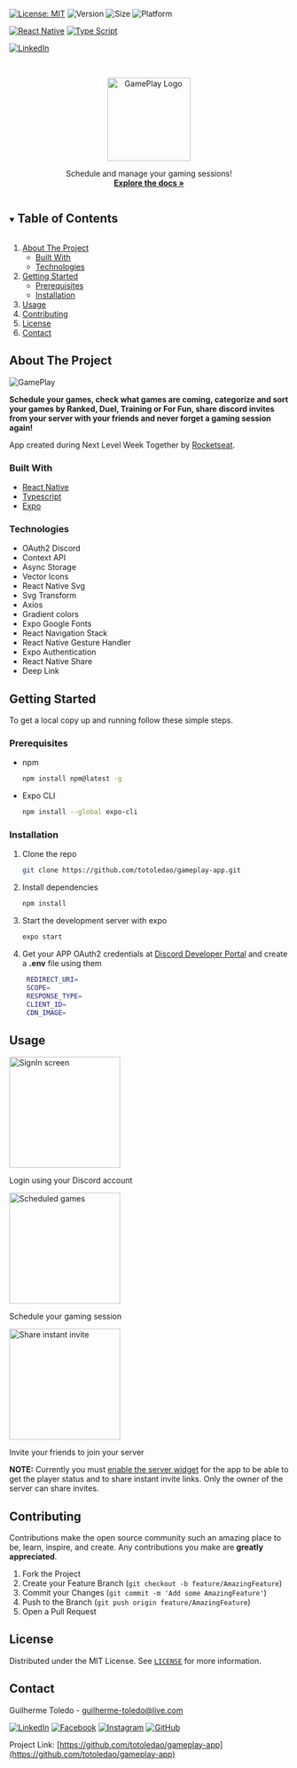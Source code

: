 [![License: MIT][license-shield]][license-url]
![Version](https://img.shields.io/badge/version-1.0.0-6bd4a7)
![Size](https://github-size-badge.herokuapp.com/totoledao/gameplay-app.svg)
![Platform](https://img.shields.io/badge/platform-Android%20%7C%20iOS-7F00FF)

[![React Native][reactnative-shield]][reactnative-url]
[![Type Script][typescript-shield]][typescript-url]

[![LinkedIn][linkedin-shield]][linkedin-url]


<!-- PROJECT LOGO -->
<br />
<p align="center">
  <a href="https://github.com/totoledao/gameplay-app">
    <img src="readmeAssets/GamePlay%20Logo.png" alt="GamePlay Logo" width="150">
  </a>
  
  <p align="center">
    Schedule and manage your gaming sessions!
    <br />
    <a href="https://github.com/totoledao/gameplay-app"><strong>Explore the docs »</strong></a>    
  </p>
</p>



<!-- TABLE OF CONTENTS -->
<details open="open">
  <summary><h2 style="display: inline-block">Table of Contents</h2></summary>
  <ol>
    <li>
      <a href="#about-the-project">About The Project</a>
      <ul>
        <li><a href="#built-with">Built With</a></li>
        <li><a href="#technologies">Technologies</a></li>
      </ul>
    </li>
    <li>
      <a href="#getting-started">Getting Started</a>
      <ul>
        <li><a href="#prerequisites">Prerequisites</a></li>
        <li><a href="#installation">Installation</a></li>
      </ul>
    </li>    
    <li><a href="#usage">Usage</a></li>
    <li><a href="#contributing">Contributing</a></li>
    <li><a href="#license">License</a></li>
    <li><a href="#contact">Contact</a></li>    
  </ol>
</details>



<!-- ABOUT THE PROJECT -->
## About The Project

![GamePlay](./readmeAssets/GamePlay%20Hero.jpg)

**Schedule your games, check what games are coming, categorize and sort your games by Ranked, Duel, Training or For Fun, share discord invites from your server with your friends and never forget a gaming session again!**

App created during Next Level Week Together by [Rocketseat](https://rocketseat.com.br/).

### Built With

* [React Native](https://reactnative.dev/)
* [Typescript](https://www.typescriptlang.org/)
* [Expo](https://expo.io/)

### Technologies
* OAuth2 Discord
* Context API
* Async Storage
* Vector Icons
* React Native Svg
* Svg Transform
* Axios
* Gradient colors
* Expo Google Fonts
* React Navigation Stack
* React Native Gesture Handler
* Expo Authentication
* React Native Share
* Deep Link

<!-- GETTING STARTED -->
## Getting Started

To get a local copy up and running follow these simple steps.

### Prerequisites

* npm
  ```sh
  npm install npm@latest -g
  ```
* Expo CLI
  ```sh
  npm install --global expo-cli
  ```

### Installation

1. Clone the repo
   ```sh
   git clone https://github.com/totoledao/gameplay-app.git
   ```
2. Install dependencies
   ```sh
   npm install
   ```
3. Start the development server with expo
   ```sh
   expo start
   ```
4. Get your APP OAuth2 credentials at [Discord Developer Portal](https://discord.com/developers/applications) and create a **.env** file using them
   ```sh
    REDIRECT_URI=
    SCOPE=
    RESPONSE_TYPE=
    CLIENT_ID=
    CDN_IMAGE=
   ```

<!-- USAGE EXAMPLES -->
## Usage

<img src="readmeAssets/signIn.png" alt="SignIn screen" width="200">

Login using your Discord account

<img src="readmeAssets/show%20all.png" alt="Scheduled games" width="200">

Schedule your gaming session

<img src="readmeAssets/share.gif" alt="Share instant invite" width="200">

Invite your friends to join your server

**NOTE:** Currently you must [enable the server widget](https://dev.fandom.com/wiki/DiscordIntegrator/instructions) for the app to be able to get the player status and to share instant invite links. Only the owner of the server can share invites.

<!-- CONTRIBUTING -->
## Contributing

Contributions make the open source community such an amazing place to be, learn, inspire, and create. Any contributions you make are **greatly appreciated**.

1. Fork the Project
2. Create your Feature Branch (`git checkout -b feature/AmazingFeature`)
3. Commit your Changes (`git commit -m 'Add some AmazingFeature'`)
4. Push to the Branch (`git push origin feature/AmazingFeature`)
5. Open a Pull Request



<!-- LICENSE -->
## License

Distributed under the MIT License. See [`LICENSE`][license-url] for more information.



<!-- CONTACT -->
## Contact

Guilherme Toledo - guilherme-toledo@live.com

[![LinkedIn](https://img.shields.io/badge/LinkedIn-0077B5?style=for-the-badge&logo=linkedin&logoColor=white)](https://www.linkedin.com/in/guilhermemtoledo/)
[![Facebook](https://img.shields.io/badge/Facebook-1877F2?style=for-the-badge&logo=facebook&logoColor=white)](https://www.facebook.com/totoledao)
[![Instagram](https://img.shields.io/badge/Instagram-E4405F?style=for-the-badge&logo=instagram&logoColor=white)](https://www.instagram.com/totoledao)
[![GitHub](https://img.shields.io/badge/GitHub-100000?style=for-the-badge&logo=github&logoColor=whit)](https://www.github.com/totoledao)


Project Link: [https://github.com/totoledao/gameplay-app](https://github.com/totoledao/gameplay-app)

<!-- MARKDOWN LINKS & IMAGES -->
<!-- https://www.markdownguide.org/basic-syntax/#reference-style-links -->

[license-shield]: https://img.shields.io/badge/License-MIT-blue.svg
[license-url]: https://github.com/totoledao/gameplay-app/blob/main/MIT-LICENSE.txt
[linkedin-shield]: https://img.shields.io/badge/-LinkedIn-black.svg?style=for-the-badge&logo=linkedin&colorB=0e76a8
[linkedin-url]: http://www.linkedin.com/in/guilhermemtoledo
[reactnative-shield]:https://img.shields.io/badge/React_Native-20232A?style=for-the-badge&logo=react&logoColor=61DAFB
[reactnative-url]: https://reactnative.dev/
[typescript-shield]:https://img.shields.io/badge/TypeScript-007ACC?style=for-the-badge&logo=typescript&logoColor=white
[typescript-url]: https://www.typescriptlang.org/

